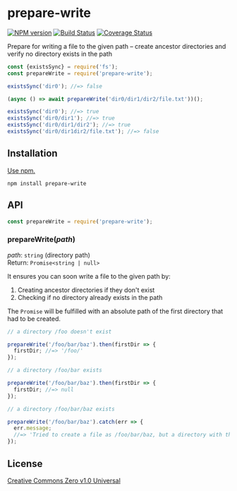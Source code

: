 # prepare-write

[![NPM version](https://img.shields.io/npm/v/prepare-write.svg)](https://www.npmjs.com/package/prepare-write)
[![Build Status](https://travis-ci.org/shinnn/prepare-write.svg?branch=master)](https://travis-ci.org/shinnn/prepare-write)
[![Coverage Status](https://img.shields.io/coveralls/shinnn/prepare-write.svg)](https://coveralls.io/github/shinnn/prepare-write?branch=master)

Prepare for writing a file to the given path – create ancestor directories and verify no directory exists in the path

```javascript
const {existsSync} = require('fs');
const prepareWrite = require('prepare-write');

existsSync('dir0'); //=> false

(async () => await prepareWrite('dir0/dir1/dir2/file.txt'))();

existsSync('dir0'); //=> true
existsSync('dir0/dir1'); //=> true
existsSync('dir0/dir1/dir2'); //=> true
existsSync('dir0/dir1dir2/file.txt'); //=> false
```

## Installation

[Use npm.](https://docs.npmjs.com/cli/install)

```
npm install prepare-write
```

## API

```javascript
const prepareWrite = require('prepare-write');
```

### prepareWrite(*path*)

*path*: `string` (directory path)  
Return: `Promise<string | null>`

It ensures you can soon write a file to the given path by:

1. Creating ancestor directories if they don't exist
2. Checking if no directory already exists in the path

The `Promise` will be fulfilled with an absolute path of the first directory that had to be created.

```javascript
// a directory /foo doesn't exist

prepareWrite('/foo/bar/baz').then(firstDir => {
  firstDir; //=> '/foo/'
});

// a directory /foo/bar exists

prepareWrite('/foo/bar/baz').then(firstDir => {
  firstDir; //=> null
});

// a directory /foo/bar/baz exists

prepareWrite('/foo/bar/baz').catch(err => {
  err.message;
  //=> 'Tried to create a file as /foo/bar/baz, but a directory with the same name already exists.'
});
```

## License

[Creative Commons Zero v1.0 Universal](https://creativecommons.org/publicdomain/zero/1.0/deed)
